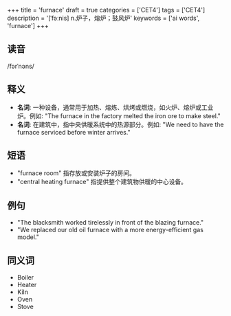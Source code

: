 +++
title = 'furnace'
draft = true
categories = ['CET4']
tags = ['CET4']
description = '[ˈfəːnis] n.炉子，熔炉；鼓风炉'
keywords = ['ai words', 'furnace']
+++

## 读音
/fərˈnəns/

## 释义
- **名词**: 一种设备，通常用于加热、熔炼、烘烤或燃烧，如火炉、熔炉或工业炉。例如: "The furnace in the factory melted the iron ore to make steel."
- **名词**: 在建筑中，指中央供暖系统中的热源部分。例如: "We need to have the furnace serviced before winter arrives."

## 短语
- "furnace room" 指存放或安装炉子的房间。
- "central heating furnace" 指提供整个建筑物供暖的中心设备。

## 例句
- "The blacksmith worked tirelessly in front of the blazing furnace."
- "We replaced our old oil furnace with a more energy-efficient gas model."

## 同义词
- Boiler
- Heater
- Kiln
- Oven
- Stove
